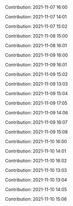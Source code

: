 Contribution: 2021-11-07 16:00

Contribution: 2021-11-07 14:01

Contribution: 2021-11-07 15:02

Contribution: 2021-11-08 15:00

Contribution: 2021-11-08 16:01

Contribution: 2021-11-09 16:00

Contribution: 2021-11-09 16:01

Contribution: 2021-11-09 15:02

Contribution: 2021-11-09 13:03

Contribution: 2021-11-09 15:04

Contribution: 2021-11-09 17:05

Contribution: 2021-11-09 14:06

Contribution: 2021-11-09 16:07

Contribution: 2021-11-09 15:08

Contribution: 2021-11-10 16:00

Contribution: 2021-11-10 14:01

Contribution: 2021-11-10 16:02

Contribution: 2021-11-10 13:03

Contribution: 2021-11-10 13:04

Contribution: 2021-11-10 14:05

Contribution: 2021-11-10 15:06


